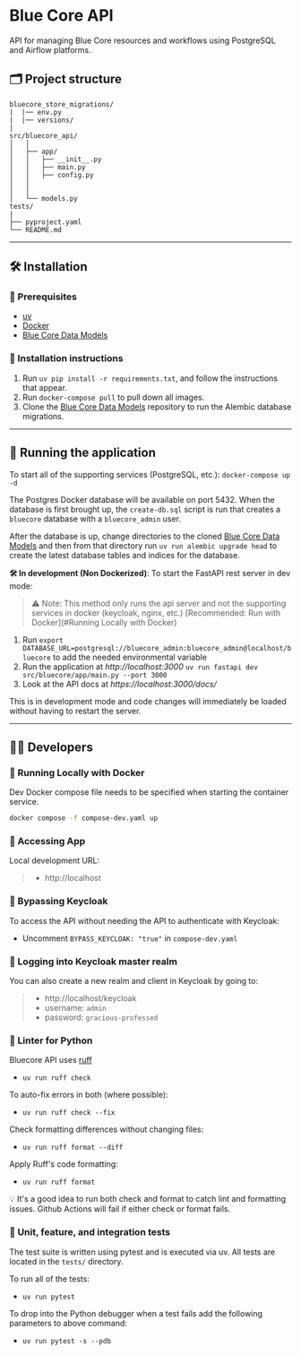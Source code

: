 # Blue Core API

API for managing Blue Core resources and workflows using PostgreSQL and Airflow platforms.


## 🗂️ Project structure
```
bluecore_store_migrations/
|  |── env.py
|  |── versions/
|
src/bluecore_api/
│   │
│   ├── app/
│   │   ├── __init__.py
│   │   ├── main.py
│   │   ├── config.py
│   │   
│   │  
│   └── models.py
tests/
|
├── pyproject.yaml
└── README.md
```

---

## 🛠️ Installation

### 🧰 Prerequisites
- [uv](https://github.com/astral-sh/uv)
- [Docker](https://www.docker.com/)
- [Blue Core Data Models][BLUECORE_MODELS]
 
### 🔧 Installation instructions
1.  Run `uv pip install -r requirements.txt`, and follow the instructions that appear.
2.  Run `docker-compose pull` to pull down all images.
3.  Clone the [Blue Core Data Models][BLUECORE_MODELS] repository to run the Alembic
    database migrations.

---

## 🚀 Running the application
To start all of the supporting services (PostgreSQL, etc.):
`docker-compose up -d`

The Postgres Docker database will be available on port 5432. When the database is first brought up, 
the `create-db.sql` script is run that creates a `bluecore` database with a 
`bluecore_admin` user. 

After the database is up, change directories to the cloned [Blue Core Data Models][BLUECORE_MODELS] and then from that directory run `uv run alembic upgrade head`
to create the latest database tables and indices for the database.

**🛠️ In development (Non Dockerized)**: To start the FastAPI rest server in dev mode:
> ⚠️ Note: This method only runs the api server and not the supporting services in docker (keycloak, nginx, etc.)
> [Recommended: Run with Docker](#Running Locally with Docker)

1. Run `export DATABASE_URL=postgresql://bluecore_admin:bluecore_admin@localhost/bluecore` to add the needed environmental variable 
2. Run the application at *http://localhost:3000*
`uv run fastapi dev src/bluecore/app/main.py --port 3000`
3. Look at the API docs at *https://localhost:3000/docs/*

This is in development mode and code changes will immediately be loaded without having to restart the server.

---

## 👨‍💻 Developers
### 🐳 Running Locally with Docker
Dev Docker compose file needs to be specified when starting the container service.

```bash
docker compose -f compose-dev.yaml up
```
### 🚧 Accessing App
Local development URL:
>  - http://localhost



### 🔐 Bypassing Keycloak 
To access the API without needing the API to authenticate with Keycloak: 
* Uncomment `BYPASS_KEYCLOAK: "true"` in `compose-dev.yaml`

### 🔑 Logging into Keycloak master realm
You can also create a new realm and client in Keycloak by going to:
> - http://localhost/keycloak 
> - username: `admin` 
> - password: `gracious-professed`

### 🧹 Linter for Python 
Bluecore API uses [ruff](https://docs.astral.sh/ruff/)
- `uv run ruff check`

To auto-fix errors in both (where possible):
- `uv run ruff check --fix`

Check formatting differences without changing files:
- `uv run ruff format --diff`

Apply Ruff's code formatting:
- `uv run ruff format`


💡 It's a good idea to run both check and format to catch lint and formatting issues. 
Github Actions will fail if either check or format fails.

### 🧪 Unit, feature, and integration tests
The test suite is written using pytest and is executed via uv.
All tests are located in the `tests/` directory.

To run all of the tests:
- `uv run pytest`

To drop into the Python debugger when a test fails add the following parameters to above command:
- `uv run pytest -s --pdb` 


[BLUECORE_MODELS]: https://github.com/blue-core-lod/bluecore-models
